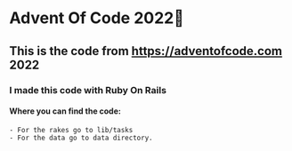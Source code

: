 # Advent Of Code 2022🎄

## This is the code from https://adventofcode.com 2022 

### I made this code with Ruby On Rails 

#### Where you can find the code:
    - For the rakes go to lib/tasks 
    - For the data go to data directory.
